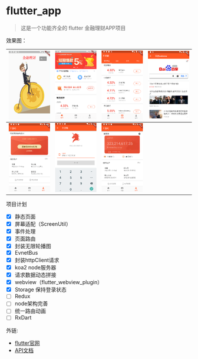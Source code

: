 # flutter_app

> 这是一个功能齐全的 flutter 金融理财APP项目

效果图：

| ![首屏图](preview/projector_page.png)    | ![首页](preview/home_page.png)    | ![银行理财页](preview/bank_section.png) | ![webview](preview/webview.png) |
| ---------------------------------------- | --------------------------------- | --------------------------------------- | --------------------------------- |
| ![用户信息页](preview/customer_page.png) | ![登录页](preview/login_page.png) | ![用户页](preview/account_page.png) |

项目计划
* [x] 静态页面
* [x] 屏幕适配（ScreenUtil）
* [x] 事件处理
* [x] 页面路由
* [x] 封装无限轮播图
* [x] EvnetBus
* [x] 封装httpClient请求
* [x] koa2 node服务器
* [x] 请求数据动态拼接
* [x] webview（flutter_webview_plugin）
* [x] Storage 保持登录状态
* [ ] Redux
* [ ] node架构完善
* [ ] 统一路由动画
* [ ] RxDart

外链:
- [flutter官网](https://flutter.io/docs/get-started/codelab)
- [API文档](https://flutter.io/docs/cookbook)
